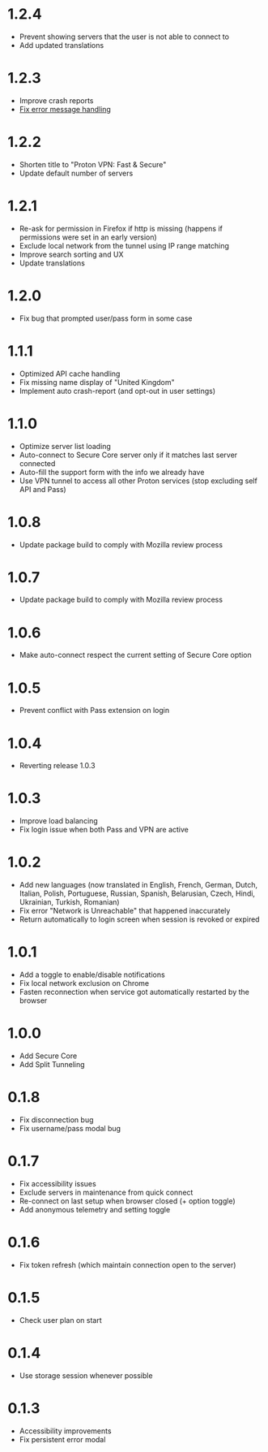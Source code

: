 # 1.2.4

- Prevent showing servers that the user is not able to connect to
- Add updated translations

# 1.2.3

- Improve crash reports
- [Fix error message handling](https://github.com/ProtonVPN/proton-vpn-browser-extension/issues/2)

# 1.2.2

- Shorten title to "Proton VPN: Fast & Secure"
- Update default number of servers

# 1.2.1

- Re-ask for permission in Firefox if http is missing (happens if permissions were set in an early version)
- Exclude local network from the tunnel using IP range matching
- Improve search sorting and UX
- Update translations

# 1.2.0

- Fix bug that prompted user/pass form in some case

# 1.1.1

- Optimized API cache handling
- Fix missing name display of "United Kingdom"
- Implement auto crash-report (and opt-out in user settings)

# 1.1.0

- Optimize server list loading
- Auto-connect to Secure Core server only if it matches last server connected
- Auto-fill the support form with the info we already have
- Use VPN tunnel to access all other Proton services (stop excluding self API and Pass)

# 1.0.8

- Update package build to comply with Mozilla review process

# 1.0.7

- Update package build to comply with Mozilla review process

# 1.0.6

- Make auto-connect respect the current setting of Secure Core option

# 1.0.5

- Prevent conflict with Pass extension on login

# 1.0.4

- Reverting release 1.0.3

# 1.0.3

- Improve load balancing
- Fix login issue when both Pass and VPN are active

# 1.0.2

- Add new languages (now translated in English, French, German, Dutch, Italian, Polish, Portuguese, Russian, Spanish, Belarusian, Czech, Hindi, Ukrainian, Turkish, Romanian)
- Fix error "Network is Unreachable" that happened inaccurately
- Return automatically to login screen when session is revoked or expired

# 1.0.1

- Add a toggle to enable/disable notifications
- Fix local network exclusion on Chrome
- Fasten reconnection when service got automatically restarted by the browser

# 1.0.0

- Add Secure Core
- Add Split Tunneling

# 0.1.8

- Fix disconnection bug
- Fix username/pass modal bug

# 0.1.7

- Fix accessibility issues
- Exclude servers in maintenance from quick connect
- Re-connect on last setup when browser closed (+ option toggle)
- Add anonymous telemetry and setting toggle

# 0.1.6

- Fix token refresh (which maintain connection open to the server)

# 0.1.5

- Check user plan on start

# 0.1.4

- Use storage session whenever possible

# 0.1.3

- Accessibility improvements
- Fix persistent error modal
